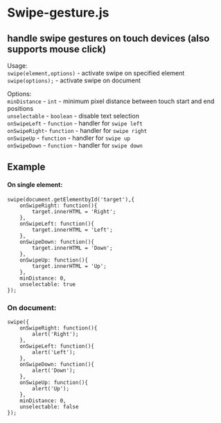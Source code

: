 # Swipe-gesture.js## handle swipe gestures on touch devices (also supports mouse click)Usage: <br>`swipe(element,options)`  - activate swipe on specified element <br>`swipe(options);` - activate swipe on document <br>Options:  <br>`minDistance` - `int` - minimum pixel distance between touch start and end positions <br>`unselectable` - `boolean` - disable text selection <br>`onSwipeLeft` - `function` - handler for `swipe left` <br>`onSwipeRight`- `function` - handler for `swipe right` <br>`onSwipeUp` - `function` - handler for `swipe up` <br>`onSwipeDown` - `function` - handler for `swipe down` <br>## Example#### On single element:```swipe(document.getElementbyId('target'),{	onSwipeRight: function(){		target.innerHTML = 'Right';	},	onSwipeLeft: function(){		target.innerHTML = 'Left';	},	onSwipeDown: function(){		target.innerHTML = 'Down';	},	onSwipeUp: function(){		target.innerHTML = 'Up';	},	minDistance: 0,	unselectable: true});```### On document:```swipe({	onSwipeRight: function(){		alert('Right');	},	onSwipeLeft: function(){		alert('Left');	},	onSwipeDown: function(){		alert('Down');	},	onSwipeUp: function(){		alert('Up');	},	minDistance: 0,	unselectable: false});```